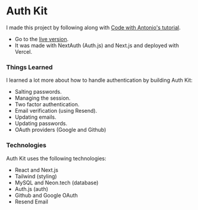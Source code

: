# Auth Kit
I made this project by following along with [Code with Antonio's tutorial](https://www.youtube.com/watch?v=1MTyCvS05V4).
- Go to the [live version](https://auth.isaiahpfisher.com).
- It was made with NextAuth (Auth.js) and Next.js and deployed with Vercel.
### Things Learned
I learned a lot more about how to handle authentication by building Auth Kit:
  - Salting passwords.
  - Managing the session.
  - Two factor authentication.
  - Email verification (using Resend).
  - Updating emails.
  - Updating passwords.
  - OAuth providers (Google and Github)
### Technologies
Auth Kit uses the following technologies:
- React and Next.js
- Tailwind (styling)
- MySQL and Neon.tech (database)
- Auth.js (auth)
- Github and Google OAuth
- Resend Email
  
